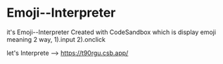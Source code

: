 # Emoji--Interpreter
it's Emoji--Interpreter Created with CodeSandbox which is display emoji meaning 2 way, 1).input 2).onclick

let's Interprete --> https://t90rgu.csb.app/

